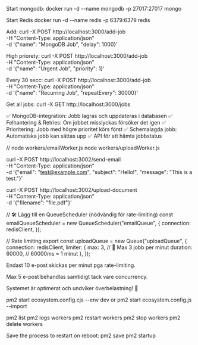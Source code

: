 Start mongodb:
docker run -d --name mongodb -p 27017:27017 mongo

Start Redis
docker run -d --name redis -p 6379:6379 redis


Add:
curl -X POST http://localhost:3000/add-job \
     -H "Content-Type: application/json" \
     -d '{"name": "MongoDB Job", "delay": 1000}'


High priorety:
curl -X POST http://localhost:3000/add-job \
     -H "Content-Type: application/json" \
     -d '{"name": "Urgent Job", "priority": 1}'

Every 30 secc:
curl -X POST http://localhost:3000/add-job \
     -H "Content-Type: application/json" \
     -d '{"name": "Recurring Job", "repeatEvery": 30000}'


Get all jobs:
curl -X GET http://localhost:3000/jobs


✅ MongoDB-integration: Jobb lagras och uppdateras i databasen
✅ Felhantering & Retries: Om jobbet misslyckas försöker det igen
✅ Prioritering: Jobb med högre prioritet körs först
✅ Schemalagda jobb: Automatiska jobb kan sättas upp
✅ API för att hämta jobbstatus



// 
node workers/emailWorker.js
node workers/uploadWorker.js

curl -X POST http://localhost:3002/send-email \
     -H "Content-Type: application/json" \
     -d '{"email": "test@example.com", "subject": "Hello!", "message": "This is a test."}'

curl -X POST http://localhost:3002/upload-document \
     -H "Content-Type: application/json" \
     -d '{"filename": "file.pdf"}'

// 🛠 Lägg till en QueueScheduler (nödvändig för rate-limiting)
const emailQueueScheduler = new QueueScheduler("emailQueue", {
  connection: redisClient,
});

// Rate limiting
export const uploadQueue = new Queue("uploadQueue", {
  connection: redisClient,
  limiter: {
    max: 3, // 🚀 Max 3 jobb per minut
    duration: 60000, // 60000ms = 1 minut
  },
});

Endast 10 e-post skickas per minut pga rate-limiting.

Max 5 e-post behandlas samtidigt tack vare concurrency.

Systemet är optimerat och undviker överbelastning! 🚀


pm2 start ecosystem.config.cjs --env dev or pm2 start ecosystem.config.js --import


pm2 list
pm2 logs workers
pm2 restart workers
pm2 stop workers
pm2 delete workers

Save the process to restart on reboot:
pm2 save
pm2 startup
